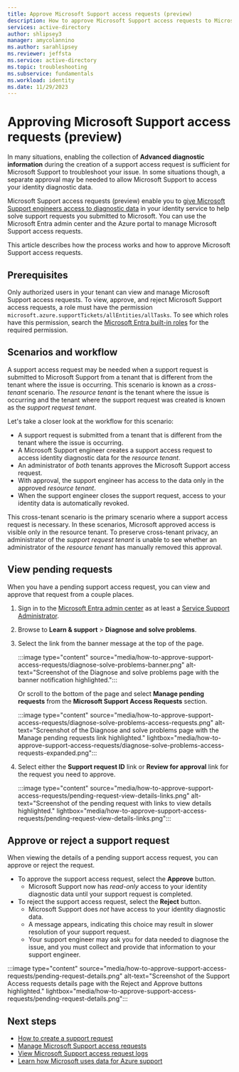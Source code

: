 ```yaml
---
title: Approve Microsoft Support access requests (preview)
description: How to approve Microsoft Support access requests to Microsoft Entra identity data
services: active-directory
author: shlipsey3
manager: amycolannino
ms.author: sarahlipsey
ms.reviewer: jeffsta
ms.service: active-directory
ms.topic: troubleshooting
ms.subservice: fundamentals
ms.workload: identity
ms.date: 11/29/2023
---
```

# Approving Microsoft Support access requests (preview)

In many situations, enabling the collection of **Advanced diagnostic information** during the creation of a support access request is sufficient for Microsoft Support to troubleshoot your issue. In some situations though, a separate approval may be needed to allow Microsoft Support to access your identity diagnostic data.

Microsoft Support access requests (preview) enable you to [give Microsoft Support engineers access to diagnostic data](concept-support-access-requests.md) in your identity service to help solve support requests you submitted to Microsoft. You can use the Microsoft Entra admin center and the Azure portal to manage Microsoft Support access requests.

This article describes how the process works and how to approve Microsoft Support access requests.

## Prerequisites

Only authorized users in your tenant can view and manage Microsoft Support access requests. To view, approve, and reject Microsoft Support access requests, a role must have the permission `microsoft.azure.supportTickets/allEntities/allTasks`. To see which roles have this permission, search the [Microsoft Entra built-in roles](~/identity/role-based-access-control/permissions-reference.md) for the required permission.

## Scenarios and workflow

A support access request may be needed when a support request is submitted to Microsoft Support from a tenant that is different from the tenant where the issue is occurring. This scenario is known as a *cross-tenant* scenario. The *resource tenant* is the tenant where the issue is occurring and the tenant where the support request was created is known as the *support request tenant*.

Let's take a closer look at the workflow for this scenario:

- A support request is submitted from a tenant that is different from the tenant where the issue is occurring. 
- A Microsoft Support engineer creates a support access request to access identity diagnostic data for the *resource tenant*.
- An administrator of *both* tenants approves the Microsoft Support access request.
- With approval, the support engineer has access to the data only in the approved *resource tenant*. 
- When the support engineer closes the support request, access to your identity data is automatically revoked.

This cross-tenant scenario is the primary scenario where a support access request is necessary. In these scenarios, Microsoft approved access is visible only in the resource tenant. To preserve cross-tenant privacy, an administrator of the *support request tenant* is unable to see whether an administrator of the *resource tenant* has manually removed this approval. 

## View pending requests

When you have a pending support access request, you can view and approve that request from a couple places.

1. Sign in to the [Microsoft Entra admin center](https://entra.microsoft.com) as at least a [Service Support Administrator](~/identity/role-based-access-control/permissions-reference.md#service-support-administrator).

1. Browse to **Learn & support** > **Diagnose and solve problems**.

1. Select the link from the banner message at the top of the page.

    :::image type="content" source="media/how-to-approve-support-access-requests/diagnose-solve-problems-banner.png" alt-text="Screenshot of the Diagnose and solve problems page with the banner notification highlighted.":::

    Or scroll to the bottom of the page and select **Manage pending requests** from the **Microsoft Support Access Requests** section.

    :::image type="content" source="media/how-to-approve-support-access-requests/diagnose-solve-problems-access-requests.png" alt-text="Screenshot of the Diagnose and solve problems page with the Manage pending requests link highlighted." lightbox="media/how-to-approve-support-access-requests/diagnose-solve-problems-access-requests-expanded.png":::

1. Select either the **Support request ID** link or **Review for approval** link for the request you need to approve.

   :::image type="content" source="media/how-to-approve-support-access-requests/pending-request-view-details-links.png" alt-text="Screenshot of the pending request with links to view details highlighted." lightbox="media/how-to-approve-support-access-requests/pending-request-view-details-links.png":::

## Approve or reject a support request

When viewing the details of a pending support access request, you can approve or reject the request.

- To approve the support access request, select the **Approve** button.
    - Microsoft Support now has *read-only* access to your identity diagnostic data until your support request is completed.
- To reject the support access request, select the **Reject** button.
    - Microsoft Support does *not* have access to your identity diagnostic data.
    - A message appears, indicating this choice may result in slower resolution of your support request.
    - Your support engineer may ask you for data needed to diagnose the issue, and you must collect and provide that information to your support engineer. 

:::image type="content" source="media/how-to-approve-support-access-requests/pending-request-details.png" alt-text="Screenshot of the Support Access requests details page with the Reject and Approve buttons highlighted." lightbox="media/how-to-approve-support-access-requests/pending-request-details.png":::

## Next steps

- [How to create a support request](how-to-get-support.md)
- [Manage Microsoft Support access requests](how-to-manage-support-access-requests.md)
- [View Microsoft Support access request logs](how-to-view-support-access-request-logs.md)
- [Learn how Microsoft uses data for Azure support](https://azure.microsoft.com/support/legal/support-diagnostic-information-collection/)
